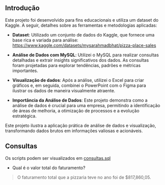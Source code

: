 ## Introdução

Este projeto foi desenvolvido para fins educacionais e utiliza um dataset do Kaggle. A seguir, detalhes sobre as ferramentas e metodologias aplicadas:

- **Dataset**: Utilizado um conjunto de dados do Kaggle, que fornece uma base rica e variada para análise: https://www.kaggle.com/datasets/mysarahmadbhat/pizza-place-sales

- **Análise de Dados com MySQL**: Utilizei o MySQL para realizar consultas detalhadas e extrair insights significativos dos dados. As consultas foram projetadas para explorar tendências, padrões e métricas importantes.

- **Visualização de dados**: Após a análise, utilizei o Excel para criar gráficos e, em seguida, combinei o PowerPoint com o Figma para ilustrar os dados de maneira visualmente atraente.

- **Importância da Análise de Dados**: Este projeto demonstra como a análise de dados é crucial para uma empresa, permitindo a identificação de áreas de melhoria, a otimização de processos e a evolução estratégica.

Este projeto ilustra a aplicação prática de análise de dados e visualização, transformando dados brutos em informações valiosas e acionáveis.


## Consultas
Os scripts podem ser visualizados em [consultas.sql](https://github.com/joaochvs/projetos-analise-de-dados/blob/main/projetos/projeto%203/pizzaria.sql)
<br/>

+ Qual é o valor total do faturamento?
>O faturamento total que a pizzaria teve no ano foi de $817,860,05.
<br/>
